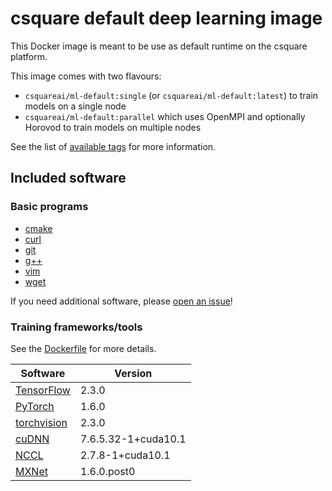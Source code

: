 # csquare default deep learning image

This Docker image is meant to be use as default runtime on the csquare platform.

This image comes with two flavours:

- `csquareai/ml-default:single` (or `csquareai/ml-default:latest`) to train models on a single node
- `csquareai/ml-default:parallel` which uses OpenMPI and optionally Horovod to train models on multiple nodes

See the list of [available tags](https://hub.docker.com/r/csquareai/ml-default/tags) for more information.

## Included software

### Basic programs

- [cmake](https://cmake.org)
- [curl](https://curl.se)
- [git](https://git-scm.com)
- [g++](https://gcc.gnu.org)
- [vim](https://www.vim.org)
- [wget](https://www.gnu.org/software/wget)

If you need additional software, please [open an issue](https://github.com/csquare-ai/ml-default/issues/new)!

### Training frameworks/tools

See the [Dockerfile](./Dockerfile) for more details.

| Software                                    | Version             |
| ------------------------------------------- | ------------------- |
| [TensorFlow](https://www.tensorflow.org)    | 2.3.0               |
| [PyTorch](https://pytorch.org)              | 1.6.0               |
| [torchvision](https://pytorch.org/vision)   | 2.3.0               |
| [cuDNN](https://developer.nvidia.com/cudnn) | 7.6.5.32-1+cuda10.1 |
| [NCCL](https://developer.nvidia.com/nccl)   | 2.7.8-1+cuda10.1    |
| [MXNet](https://mxnet.apache.org)           | 1.6.0.post0         |
